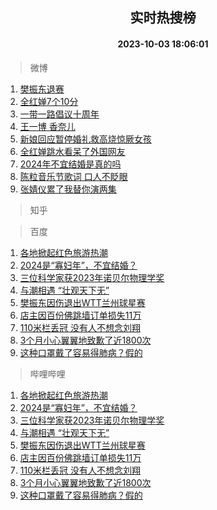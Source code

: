 <div align="center"><h2>实时热搜榜</h2><h4>2023-10-03 18:06:01</h4></div>

> 微博  

1. [樊振东退赛](https://s.weibo.com/weibo?q=%E6%A8%8A%E6%8C%AF%E4%B8%9C%E9%80%80%E8%B5%9B&t=31&band_rank=1&Refer=top)<br />
2. [全红婵7个10分](https://s.weibo.com/weibo?q=%23%E5%85%A8%E7%BA%A2%E5%A9%B57%E4%B8%AA10%E5%88%86%23&t=31&band_rank=2&Refer=top)<br />
3. [一带一路倡议十周年](https://s.weibo.com/weibo?q=%23%E4%B8%80%E5%B8%A6%E4%B8%80%E8%B7%AF%E5%80%A1%E8%AE%AE%E5%8D%81%E5%91%A8%E5%B9%B4%23&t=31&band_rank=3&Refer=top)<br />
4. [王一博 香奈儿](https://s.weibo.com/weibo?q=%E7%8E%8B%E4%B8%80%E5%8D%9A%20%E9%A6%99%E5%A5%88%E5%84%BF&t=31&band_rank=4&Refer=top)<br />
5. [新娘回应暂停婚礼救高烧惊厥女孩](https://s.weibo.com/weibo?q=%23%E6%96%B0%E5%A8%98%E5%9B%9E%E5%BA%94%E6%9A%82%E5%81%9C%E5%A9%9A%E7%A4%BC%E6%95%91%E9%AB%98%E7%83%A7%E6%83%8A%E5%8E%A5%E5%A5%B3%E5%AD%A9%23&t=31&band_rank=5&Refer=top)<br />
6. [全红婵跳水看呆了外国网友](https://s.weibo.com/weibo?q=%23%E5%85%A8%E7%BA%A2%E5%A9%B5%E8%B7%B3%E6%B0%B4%E7%9C%8B%E5%91%86%E4%BA%86%E5%A4%96%E5%9B%BD%E7%BD%91%E5%8F%8B%23&t=31&band_rank=6&Refer=top)<br />
7. [2024年不宜结婚是真的吗](https://s.weibo.com/weibo?q=%232024%E5%B9%B4%E4%B8%8D%E5%AE%9C%E7%BB%93%E5%A9%9A%E6%98%AF%E7%9C%9F%E7%9A%84%E5%90%97%23&t=31&band_rank=7&Refer=top)<br />
8. [陈粒音乐节歌词 口人不眨眼](https://s.weibo.com/weibo?q=%E9%99%88%E7%B2%92%E9%9F%B3%E4%B9%90%E8%8A%82%E6%AD%8C%E8%AF%8D%20%E5%8F%A3%E4%BA%BA%E4%B8%8D%E7%9C%A8%E7%9C%BC&t=31&band_rank=8&Refer=top)<br />
9. [张婧仪累了我替你演两集](https://s.weibo.com/weibo?q=%23%E5%BC%A0%E5%A9%A7%E4%BB%AA%E7%B4%AF%E4%BA%86%E6%88%91%E6%9B%BF%E4%BD%A0%E6%BC%94%E4%B8%A4%E9%9B%86%23&t=31&band_rank=9&Refer=top)<br />

> 知乎  


> 百度  

1. [各地掀起红色旅游热潮](https://www.baidu.com/s?wd=%E5%90%84%E5%9C%B0%E6%8E%80%E8%B5%B7%E7%BA%A2%E8%89%B2%E6%97%85%E6%B8%B8%E7%83%AD%E6%BD%AE&sa=fyb_news&rsv_dl=fyb_news)<br />
2. [2024是“寡妇年”，不宜结婚？](https://www.baidu.com/s?wd=2024%E6%98%AF%E2%80%9C%E5%AF%A1%E5%A6%87%E5%B9%B4%E2%80%9D%EF%BC%8C%E4%B8%8D%E5%AE%9C%E7%BB%93%E5%A9%9A%EF%BC%9F&sa=fyb_news&rsv_dl=fyb_news)<br />
3. [三位科学家获2023年诺贝尔物理学奖](https://www.baidu.com/s?wd=%E4%B8%89%E4%BD%8D%E7%A7%91%E5%AD%A6%E5%AE%B6%E8%8E%B72023%E5%B9%B4%E8%AF%BA%E8%B4%9D%E5%B0%94%E7%89%A9%E7%90%86%E5%AD%A6%E5%A5%96&sa=fyb_news&rsv_dl=fyb_news)<br />
4. [与潮相遇 “壮观天下无”](https://www.baidu.com/s?wd=%E4%B8%8E%E6%BD%AE%E7%9B%B8%E9%81%87+%E2%80%9C%E5%A3%AE%E8%A7%82%E5%A4%A9%E4%B8%8B%E6%97%A0%E2%80%9D&sa=fyb_news&rsv_dl=fyb_news)<br />
5. [樊振东因伤退出WTT兰州球星赛](https://www.baidu.com/s?wd=%E6%A8%8A%E6%8C%AF%E4%B8%9C%E5%9B%A0%E4%BC%A4%E9%80%80%E5%87%BAWTT%E5%85%B0%E5%B7%9E%E7%90%83%E6%98%9F%E8%B5%9B&sa=fyb_news&rsv_dl=fyb_news)<br />
6. [店主因百份佛跳墙订单损失11万](https://www.baidu.com/s?wd=%E5%BA%97%E4%B8%BB%E5%9B%A0%E7%99%BE%E4%BB%BD%E4%BD%9B%E8%B7%B3%E5%A2%99%E8%AE%A2%E5%8D%95%E6%8D%9F%E5%A4%B111%E4%B8%87&sa=fyb_news&rsv_dl=fyb_news)<br />
7. [110米栏丢冠 没有人不想念刘翔](https://www.baidu.com/s?wd=110%E7%B1%B3%E6%A0%8F%E4%B8%A2%E5%86%A0+%E6%B2%A1%E6%9C%89%E4%BA%BA%E4%B8%8D%E6%83%B3%E5%BF%B5%E5%88%98%E7%BF%94&sa=fyb_news&rsv_dl=fyb_news)<br />
8. [3个月小心翼翼地致歉了近1800次](https://www.baidu.com/s?wd=3%E4%B8%AA%E6%9C%88%E5%B0%8F%E5%BF%83%E7%BF%BC%E7%BF%BC%E5%9C%B0%E8%87%B4%E6%AD%89%E4%BA%86%E8%BF%911800%E6%AC%A1&sa=fyb_news&rsv_dl=fyb_news)<br />
9. [这种口罩戴了容易得肺病？假的](https://www.baidu.com/s?wd=%E8%BF%99%E7%A7%8D%E5%8F%A3%E7%BD%A9%E6%88%B4%E4%BA%86%E5%AE%B9%E6%98%93%E5%BE%97%E8%82%BA%E7%97%85%EF%BC%9F%E5%81%87%E7%9A%84&sa=fyb_news&rsv_dl=fyb_news)<br />

> 哔哩哔哩  

1. [各地掀起红色旅游热潮](https://www.baidu.com/s?wd=%E5%90%84%E5%9C%B0%E6%8E%80%E8%B5%B7%E7%BA%A2%E8%89%B2%E6%97%85%E6%B8%B8%E7%83%AD%E6%BD%AE&sa=fyb_news&rsv_dl=fyb_news)<br />
2. [2024是“寡妇年”，不宜结婚？](https://www.baidu.com/s?wd=2024%E6%98%AF%E2%80%9C%E5%AF%A1%E5%A6%87%E5%B9%B4%E2%80%9D%EF%BC%8C%E4%B8%8D%E5%AE%9C%E7%BB%93%E5%A9%9A%EF%BC%9F&sa=fyb_news&rsv_dl=fyb_news)<br />
3. [三位科学家获2023年诺贝尔物理学奖](https://www.baidu.com/s?wd=%E4%B8%89%E4%BD%8D%E7%A7%91%E5%AD%A6%E5%AE%B6%E8%8E%B72023%E5%B9%B4%E8%AF%BA%E8%B4%9D%E5%B0%94%E7%89%A9%E7%90%86%E5%AD%A6%E5%A5%96&sa=fyb_news&rsv_dl=fyb_news)<br />
4. [与潮相遇 “壮观天下无”](https://www.baidu.com/s?wd=%E4%B8%8E%E6%BD%AE%E7%9B%B8%E9%81%87+%E2%80%9C%E5%A3%AE%E8%A7%82%E5%A4%A9%E4%B8%8B%E6%97%A0%E2%80%9D&sa=fyb_news&rsv_dl=fyb_news)<br />
5. [樊振东因伤退出WTT兰州球星赛](https://www.baidu.com/s?wd=%E6%A8%8A%E6%8C%AF%E4%B8%9C%E5%9B%A0%E4%BC%A4%E9%80%80%E5%87%BAWTT%E5%85%B0%E5%B7%9E%E7%90%83%E6%98%9F%E8%B5%9B&sa=fyb_news&rsv_dl=fyb_news)<br />
6. [店主因百份佛跳墙订单损失11万](https://www.baidu.com/s?wd=%E5%BA%97%E4%B8%BB%E5%9B%A0%E7%99%BE%E4%BB%BD%E4%BD%9B%E8%B7%B3%E5%A2%99%E8%AE%A2%E5%8D%95%E6%8D%9F%E5%A4%B111%E4%B8%87&sa=fyb_news&rsv_dl=fyb_news)<br />
7. [110米栏丢冠 没有人不想念刘翔](https://www.baidu.com/s?wd=110%E7%B1%B3%E6%A0%8F%E4%B8%A2%E5%86%A0+%E6%B2%A1%E6%9C%89%E4%BA%BA%E4%B8%8D%E6%83%B3%E5%BF%B5%E5%88%98%E7%BF%94&sa=fyb_news&rsv_dl=fyb_news)<br />
8. [3个月小心翼翼地致歉了近1800次](https://www.baidu.com/s?wd=3%E4%B8%AA%E6%9C%88%E5%B0%8F%E5%BF%83%E7%BF%BC%E7%BF%BC%E5%9C%B0%E8%87%B4%E6%AD%89%E4%BA%86%E8%BF%911800%E6%AC%A1&sa=fyb_news&rsv_dl=fyb_news)<br />
9. [这种口罩戴了容易得肺病？假的](https://www.baidu.com/s?wd=%E8%BF%99%E7%A7%8D%E5%8F%A3%E7%BD%A9%E6%88%B4%E4%BA%86%E5%AE%B9%E6%98%93%E5%BE%97%E8%82%BA%E7%97%85%EF%BC%9F%E5%81%87%E7%9A%84&sa=fyb_news&rsv_dl=fyb_news)<br />

